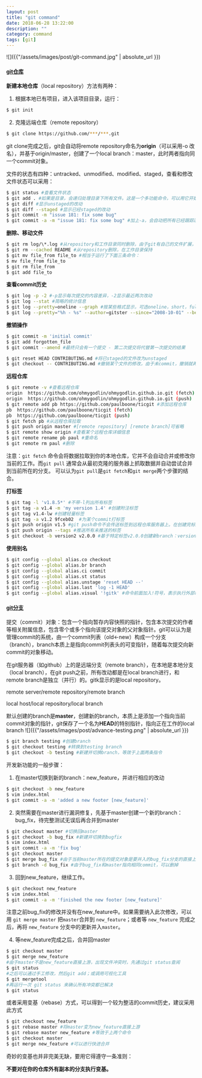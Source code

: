 ```yaml
---
layout: post
title: "git command"
date: 2018-06-28 13:22:00
description: ""
category: command
tags: [git]
---
```


![]({{"/assets/images/post/git-command.jpg" | absolute_url }})

#### [git仓库](https://git-scm.com/book/zh/v2/Git-%E5%9F%BA%E7%A1%80-%E8%8E%B7%E5%8F%96-Git-%E4%BB%93%E5%BA%93)

**新建本地仓库**（local repository）方法有两种：

1. 根据本地已有项目，进入该项目目录，运行：

```sh
$ git init
```

2. 克隆远端仓库（remote repository）

```sh
$ git clone https://github.com/***/***.git
```

git clone完成之后，git会自动将remote repository命名为**origin**（可以采用-o <name>改名），并基于origin/master，创建了一个local branch：master，此时两者指向同一个commit对象。

文件的状态有四种：untracked、unmodified、modified、staged，查看和修改文件状态可以采用：

```sh
$ git status #查看文件状态
$ git add . #如果是目录，会递归处理目录下所有文件。这是一个多功能命令，可以用它开始跟踪新文件，或者把已跟踪的文件放到暂存区，还能用于合并时把有冲突的文件标记为已解决状态等。
$ git diff #显示unstaged的改动
$ git diff --staged #显示已经staged的改动
$ git commit -m "issue 181: fix some bug"
$ git commit -a -m "issue 181: fix some bug" #加上-a，会自动把所有已经跟踪过的文件暂存起来一并提交，从而跳过 git add
```

**删除、移动文件**

```sh
$ git rm log/\*.log #从repository和工作目录同时删除，由于git有自己的文件扩展，不需要shell帮忙，所以加上反斜杠\转义星号*
$ git rm --cached README #从repository删除，在工作目录保持
$ git mv file_from file_to #相当于运行了下面三条命令：
$ mv file_from file_to
$ git rm file_from
$ git add file_to
```

**查看commit历史**

```sh
$ git log -p -2 #-p显示每次提交的内容差异，-2显示最近两次改动
$ git log --stat #简略的统计信息
$ git log --pretty=oneline --graph #按某些格式显示，可选oneline，short，full，fuller，format:"%h - %an, %ar : %s"，结合--graph选项添加了一些ASCII字符串来形象地展示你的分支、合并历史
$ git log --pretty="%h - %s" --author=gitster --since="2008-10-01" --before="2008-11-01" --no-merges -- t/ #用两个短划线（--）隔开之前的选项和后面限定的路径名，表示只关心某些文件或者目录的历史提交
```

**撤销操作**

```sh
$ git commit -m 'initial commit'
$ git add forgotten_file
$ git commit --amend #最终只会有一个提交 - 第二次提交将代替第一次提交的结果

$ git reset HEAD CONTRIBUTING.md #将已staged的文件改为unstaged
$ git checkout -- CONTRIBUTING.md #撤销某个文件的修改，由于未commit，撤销就再也找不到了，慎用！
```

**远程仓库**

```sh
$ git remote -v #查看远程仓库
origin  https://github.com/ohmygodlin/ohmygodlin.github.io.git (fetch)
origin  https://github.com/ohmygodlin/ohmygodlin.github.io.git (push)
$ git remote add pb https://github.com/paulboone/ticgit #添加远程仓库
pb	https://github.com/paulboone/ticgit (fetch)
pb	https://github.com/paulboone/ticgit (push)
$ git fetch pb #从远程仓库拉取
$ git push origin master #[remote repository] [remote branch]可省略
$ git remote show origin #查看某个远程仓库详细信息
$ git remote rename pb paul #重命名
$ git remote rm paul #删除
```

注意：`git fetch` 命令会将数据拉取到你的本地仓库，它并不会自动合并或修改你当前的工作。而`git pull` 通常会从最初克隆的服务器上抓取数据并自动尝试合并到当前所在的分支。 可以认为`git pull`是`git fetch`和`git merge`两个步骤的结合。

**打标签**

```sh
$ git tag -l 'v1.8.5*' #不带-l列出所有标签
$ git tag -a v1.4 -m 'my version 1.4' #创建附注标签
$ git tag v1.4-lw #创建轻量标签
$ git tag -a v1.2 9fceb02  #为某个commit打标签
$ git push origin v1.5 #git push命令不会传送标签到远程仓库服务器上。在创建完标签后必须显式地推送标签
$ git push origin --tags #推送所有未推送的标签
$ git checkout -b version2 v2.0.0 #基于特定标签v2.0.0创建新branch：version2，如果在这之后又进行了一次提交，version2会因为改动向前移动，那么version2 branch就会和v2.0.0标签稍微有些不同，这时就应该当心了
```

**使用别名**

```sh
$ git config --global alias.co checkout
$ git config --global alias.br branch
$ git config --global alias.ci commit
$ git config --global alias.st status
$ git config --global alias.unstage 'reset HEAD --'
$ git config --global alias.last 'log -1 HEAD'
$ git config --global alias.visual '!gitk' #命令前面加入!符号，表示执行外部命令，因此git visual，等价于运行gitk
```

#### [git分支](https://git-scm.com/book/zh/v1/Git-%E5%88%86%E6%94%AF-%E4%BD%95%E8%B0%93%E5%88%86%E6%94%AF) 

提交（commit）对象：包含一个指向暂存内容快照的指针，包含本次提交的作者等相关附属信息，包含零个或多个指向该提交对象的父对象指针。git可以认为是管理commit的系统，由一个commit列表（old<-new）构成一个分支（branch），branch本质上是指向commit列表头的可变指针，随着每次提交向新commit的对象移动。

在git服务器（如github）上的是远端分支（remote branch），在本地是本地分支（local branch），在git push之前，所有改动都是在local branch进行，和remote branch是独立（并行）的。gitk显示的是local repository。

remote server/remote repository/remote branch

local host/local repository/local branch

默认创建的branch是**master**，创建新的branch，本质上是添加一个指向当前commit对象的指针，git保存了一个名为**HEAD**的特别指针，指向正在工作的local branch ![]({{"/assets/images/post/advance-testing.png" | absolute_url }})

```sh
$ git branch testing #创建branch
$ git checkout testing #转换到testing branch
$ git checkout -b testing #新建并切换branch，等效于上面两条指令
```

开发新功能的一般步骤：

1. 在master切换到新的branch：new_feature，并进行相应的改动

```sh
$ git checkout -b new_feature
$ vim index.html
$ git commit -a -m 'added a new footer [new_feature]'
```

2. 突然需要在master进行漏洞修复，先基于master创建一个新的branch：bug_fix，待完整测试无误后再合并到master

```sh
$ git checkout master #切换回master
$ git checkout -b bug_fix #新建并切换到bugfix
$ vim index.html
$ git commit -a -m 'fix bug'
$ git checkout master
$ git merge bug_fix #由于当前master所在的提交对象是要并入的bug_fix分支的直接上游，只需把master指针直接右移（快进合并）
$ git branch -d bug_fix #由于bug_fix和master指向相同commit，可以删掉
```

3. 回到new_feature，继续工作。

```sh
$ git checkout new_feature
$ vim index.html
$ git commit -a -m 'finished the new footer [new_feature]'
```

注意之前bug_fix的修改并没有在new_feature中。如果需要纳入此次修改，可以用 `git merge master` 把`master`合并到 `new_feature`；或者等 `new_feature` 完成之后，再将 `new_feature` 分支中的更新并入`master`。

4. 等new_feature完成之后，合并回master

```sh
$ git checkout master
$ git merge new_feature
#由于master不是new_feature直接上游，出现文件冲突时，先通过git status查阅
$ git status
#之后可以通过手工修改，然后git add；或调用可视化工具
$ git mergetool
#再运行一次 git status 来确认所有冲突都已解决
$ git status
```

或者采用变基（rebase）方式，可以得到一个较为整洁的commit历史，建议采用此方式

```sh
$ git checkout new_feature
$ git rebase master #将master变为new_feature直接上游
$ git rebase master new_feature #等效于上两个命令
$ git checkout master
$ git merge new_feature #可以进行快进合并
```

奇妙的变基也并非完美无缺，要用它得遵守一条准则：

**不要对在你的仓库外有副本的分支执行变基。** 
